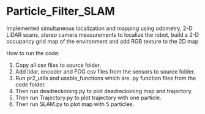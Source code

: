 # Particle_Filter_SLAM

Implemented simultaneous localization and mapping using odometry, 2-D LiDAR scans, stereo camera measurements to localize the robot, build a 2-D occupancy grid map of the environment and add RGB texture to the 2D map

How to run the code:

1. Copy all csv files to source folder.
2. Add lidar, encoder and FOG csv files from the sensors to source folder.
3. Run pr2_utils and usable_functions which are .py function files from the code folder.
4. Then run deadreckoning.py to plot deadreckoning map and trajectory.
5. Then run Trajectory.py to plot trajectory with one particle.
6. Then run SLAM.py to plot map with 5 particles.
